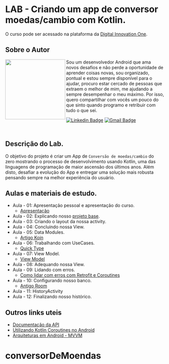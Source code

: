 # LAB - Criando um app de conversor moedas/cambio com Kotlin.
O curso pode ser acessado na plataforma da [Digital Innovation One](https://digitalinnovation.one/).

## Sobre o Autor
<img align="left" width="190" height="190" margin-right="150px" src="https://drive.google.com/uc?export=view&id=1Kn8aRAQbLZx9BejvZD2eK8kLhp8j9i5m"> Sou um desenvolvedor Android que ama novos desafios e não perde a oportunidade de aprender coisas novas, sou organizado, pontual e estou sempre disponível para o ajudar, procuro estar cercado de pessoas que extraem o melhor de mim, me ajudando a sempre desempenhar o meu máximo. Por isso, quero compartilhar com vocês um pouco do que sinto quando programo e retribuir com tudo o que sei.

[![Linkedin Badge](https://img.shields.io/badge/-Ezequiel_Messore-blue?style=flat-square&logo=Linkedin&logoColor=white&link=https://www.linkedin.com/in/ezequielmessore/)](https://www.linkedin.com/in/ezequielmessore/)  [![Gmail Badge](https://img.shields.io/badge/-ezequielmessore@gmail.com-c14438?style=flat-square&logo=Gmail&logoColor=white&link=mailto:ezequielmessore@gmail.com)](mailto:ezequielmessore@gmail.com)

## <br />Descrição do Lab.
O objetivo do projeto é criar um App de `Conversão de moedas/cambio` do zero mostrando o processo de desenvolvimento usando Kotlin, uma das linguagens de programação de maior ascensão dos últimos anos. Além disto, desafiar a evolução do App e entregar uma solução mais robusta pensando sempre na melhor experiência do usuário.

## Aulas e materiais de estudo.
- Aula - 01: Apresentação pessoal e apresentação do curso.
  - [Apresentação](https://drive.google.com/file/d/1RVBvVZRMpNvu80VWkZD_aP2tno0-fDoX/view)
- Aula - 02: Explicando nosso [projeto base](https://github.com/EzequielMessore/coin-converter/tree/base_project).
- Aula - 03: Criando o layout da nossa activity.
- Aula - 04: Concluindo nossa View.
- Aula - 05: Data Modules.
  - [Artigo Koin](https://medium.com/collabcode/inje%C3%A7%C3%A3o-de-depend%C3%AAncia-no-kotlin-com-koin-4d093f80cb63)
- Aula - 06: Trabalhando com UseCases.
  - [Quick Type](https://app.quicktype.io/)
- Aula - 07: View Model.
  - [View Model](https://developer.android.com/topic/libraries/architecture/viewmodel?hl=pt-br)
- Aula - 08: Adequando nossa View.
- Aula - 09: Lidando com erros.
  - [Como lidar com erros com Retrofit e Coroutines](https://medium.com/android-dev-br/como-lidar-com-erros-com-retrofit-e-coroutines-7b5af3ce3ef)
- Aula - 10: Configurando nosso banco.
  - [Antigo Room](https://medium.com/collabcode/android-archtecture-components-com-kotlin-persistindo-dados-com-room-f8c9eba58854)
- Aula - 11: HistoryActivity
- Aula - 12: Finalizando nosso histórico.

## Outros links uteis
- [Documentação da API](https://docs.awesomeapi.com.br/api-de-moedas)
- [Utilizando Kotlin Coroutines no Android](https://medium.com/android-dev-br/utilizando-kotlin-coroutines-no-android-c73fcda71e27)
- [Arquiteturas em Android - MVVM](https://medium.com/android-dev-br/arquiteturas-em-android-mvvm-kotlin-android-architecture-components-databinding-lifecycle-d5e7a9023cf3)
# conversorDeMoendas
